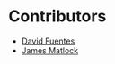 # **Contributors**

<!-- prettier-ignore-start -->
- [David Fuentes](https://github.com/dfuentes87/)
- [James Matlock](https://github.com/jmatlock/)
